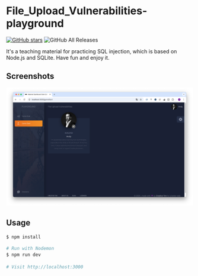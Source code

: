 # File_Upload_Vulnerabilities-playground

[![GitHub stars](https://img.shields.io/github/stars/JalinWu/File_Upload_Vulnerabilities-playground)](https://github.com/JalinWu/File_Upload_Vulnerabilities-playground/stargazers) ![GitHub All Releases](https://img.shields.io/github/downloads/JalinWu/File_Upload_Vulnerabilities-playground/total)

It's a teaching material for practicing SQL injection, which is based on Node.js and SQLite. Have fun and enjoy it.

## Screenshots

![image](https://raw.githubusercontent.com/JalinWu/File_Upload_Vulnerabilities-playground/master/public/img/demo.png)

## Usage

```sh
$ npm install
```

```sh
# Run with Nodemon
$ npm run dev

# Visit http://localhost:3000
```